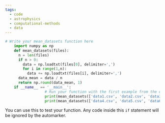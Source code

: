 ```yaml
---
tags:
  - code
  - astrophysics
  - computational-methods
  - data
---
```

```python
# Write your mean_datasets function here
	import numpy as np
	def mean_datasets(files):
	  n = len(files)
	  if n > 0:
		data = np.loadtxt(files[0], delimiter=',')
		for i in range(1,n):
		  data += np.loadtxt(files[i], delimiter=',')
	  data_mean = data / n
	  return np.round(data_mean, 1)
	if __name__ == '__main__':
				  # Run your function with the first example from the question:
				  print(mean_datasets(['data1.csv', 'data2.csv', 'data3.csv']))
				  print(mean_datasets(['data4.csv', 'data5.csv', 'data6.csv']))
```

You can use this to test your function.
Any code inside this `if` statement will be ignored by the automarker.